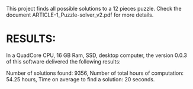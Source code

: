 This project finds all possible solutions to a 12 pieces puzzle. Check the document ARTICLE-1_Puzzle-solver_v2.pdf for more details.


RESULTS: 
========

In a QuadCore CPU, 16 GB Ram, SSD, desktop computer, the version 0.0.3 of this software delivered the following results:

Number of solutions found: 9356, Number of total hours of computation: 54.25 hours, Time on average to find a solution: 20 seconds.
